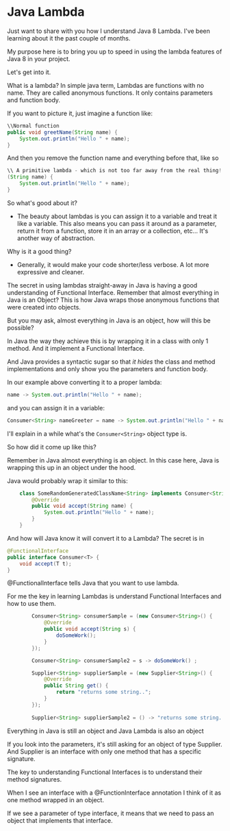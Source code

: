 # Java Lambda

Just want to share with you how I understand Java 8 Lambda. I've been learning about it the past couple of months.

My purpose here is to bring you up to speed in using the lambda features of Java 8 in your project.

Let's get into it.

What is a lambda? In simple java term, Lambdas are functions with no name. They are called anonymous functions. It only contains parameters and function body.

If you want to picture it, just imagine a function like:
```Java
\\Normal function
public void greetName(String name) {
    System.out.println("Hello " + name);
}
```

And then you remove the function name and everything before that, like so
```Java
\\ A primitive lambda - which is not too far away from the real thing!
(String name) {
    System.out.println("Hello " + name);
}
```

So what's good about it?
- The beauty about lambdas is you can assign it to a variable and treat it like a variable. This also means you can pass it around as a parameter, return it from a function, store it in an array or a collection, etc...  It's another way of abstraction.

Why is it a good thing? 
- Generally, it would make your code shorter/less verbose. A lot more expressive and cleaner.


The secret in using lambdas straight-away in Java is having a good understanding of Functional Interface. Remember that almost everything in Java is an Object? This is how Java wraps those anonymous functions that were created into objects.

But you may ask, almost everything in Java is an object, how will this be possible?

In Java the way they achieve this is by wrapping it in a class with only 1 method. And it implement a Functional Interface.

And Java provides a syntactic sugar so that *it hides* the class and method implementations and only show you the parameters and function body.

In our example above converting it to a proper lambda:
```Java
name -> System.out.println("Hello " + name);
```

and you can assign it in a variable:
```Java
Consumer<String> nameGreeter = name -> System.out.println("Hello " + name);
```

I'll explain in a while what's the ```Consumer<String>``` object type is.

So how did it come up like this?

Remember in Java almost everything is an object. In this case here, Java is wrapping this up in an object under the hood.

Java would probably wrap it similar to this:
```Java
    class SomeRandomGeneratedClassName<String> implements Consumer<String>{
        @Override
        public void accept(String name) {
            System.out.println("Hello " + name);
        }
    }
```

And how will Java know it will convert it to a Lambda? The secret is in 


```Java
@FunctionalInterface
public interface Consumer<T> {
    void accept(T t);
}    
```

@FunctionalInterface tells Java that you want to use lambda.

For me the key in learning Lambdas is understand Functional Interfaces and how to use them.

```Java
        Consumer<String> consumerSample = (new Consumer<String>() {
            @Override
            public void accept(String s) {
                doSomeWork();
            }
        });

        Consumer<String> consumerSample2 = s -> doSomeWork() ;

        Supplier<String> supplierSample = (new Supplier<String>() {
            @Override
            public String get() {
                return "returns some string..";
            }
        });
        
        Supplier<String> supplierSample2 = () -> "returns some string...";        

```

Everything in Java is still an object and Java Lambda is also an object

If you look into the parameters, it's still asking for an object of type Supplier. And Supplier is an interface with only one method that has a specific signature.

The key to understanding Functional Interfaces is to understand their method signatures.

When I see an interface with a @FunctionInterface annotation I think of it as one method wrapped in an object.

If we see a parameter of type interface, it means that we need to pass an object that implements that interface.